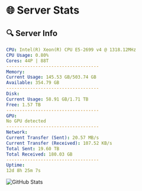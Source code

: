 # 🌐 Server Stats
## 🔍 Server Info
```yaml
CPU: Intel(R) Xeon(R) CPU E5-2699 v4 @ 1318.12MHz
CPU Usage: 0.80%
Cores: 44P | 88T
-----------------------------------
Memory:
Current Usage: 145.53 GB/503.74 GB
Available: 354.79 GB
-----------------------------------
Disk:
Current Usage: 58.91 GB/1.71 TB
Free: 1.57 TB
-----------------------------------
GPU:
No GPU detected
-----------------------------------
Network:
Current Transfer (Sent): 20.57 MB/s
Current Transfer (Received): 107.52 KB/s
Total Sent: 19.60 TB
Total Received: 180.03 GB
-----------------------------------
Uptime:
12d 8h 25m 7s
```
![GitHub Stats](https://img.shields.io/badge/Updated-2025-03-20_05:47:56-blue)
